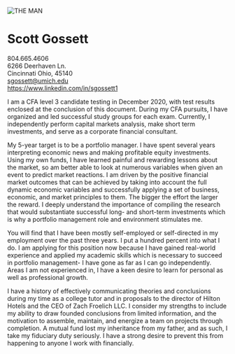 ![THE MAN](https://media-exp1.licdn.com/dms/image/C4E03AQGhdmL0-pphKw/profile-displayphoto-shrink_200_200/0?e=1591228800&v=beta&t=dXRGhoVFx7EuW7RtlUIdGTRP8Wah8vF6Mn9d856Fm7I)

# Scott Gossett
804.665.4606  
6266 Deerhaven Ln.  
Cincinnati Ohio, 45140  
sgossett@umich.edu  
https://www.linkedin.com/in/sgossett1


I am a CFA level 3 candidate testing in December 2020, with test results enclosed at the conclusion of this document.  During my CFA pursuits, I have organized and led successful study groups for each exam.  Currently, I independently perform capital markets analysis, make short term investments, and serve as a corporate financial consultant.

My 5-year target is to be a portfolio manager. I have spent several years interpreting economic news and making profitable equity investments.  Using my own funds, I have learned painful and rewarding lessons about the market, so am better able to look at numerous variables when given an event to predict market reactions.  I am driven by the positive financial market outcomes that can be achieved by taking into account the full dynamic economic variables and successfully applying a set of business, economic, and market principles to them. The bigger the effort the larger the reward. I deeply understand the importance of compiling the research that would substantiate successful long- and short-term investments which is why a portfolio management role and environment stimulates me.

You will find that I have been mostly self-employed or self-directed in my employment over the past three years.  I put a hundred percent into what I do.  I am applying for this position now because I have gained real-world experience and applied my academic skills which is necessary to succeed in portfolio management- I have gone as far as I can go independently.  Areas I am not experienced in, I have a keen desire to learn for personal as well as professional growth.

I have a history of effectively communicating theories and conclusions during my time as a college tutor and in proposals to the director of Hilton Hotels and the CEO of Zach Froelich LLC. I consider my strengths to include my ability to draw founded conclusions from limited information, and the motivation to assemble, maintain, and energize a team on projects through completion. A mutual fund lost my inheritance from my father, and as such, I take my fiduciary duty seriously. I have a strong desire to prevent this from happening to anyone I work with financially.
